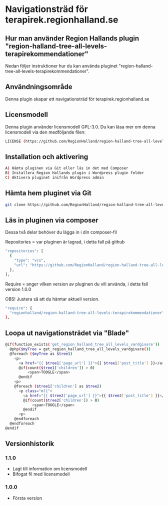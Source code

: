 # Navigationsträd för terapirek.regionhalland.se

## Hur man använder Region Hallands plugin "region-halland-tree-all-levels-terapirekommendationer"

Nedan följer instruktioner hur du kan använda pluginet "region-halland-tree-all-levels-terapirekommendationer".


## Användningsområde

Denna plugin skapar ett navigationsträd för terapirek.regionhalland.se


## Licensmodell

Denna plugin använder licensmodell GPL-3.0. Du kan läsa mer om denna licensmodell via den medföljande filen:
```sh
LICENSE (https://github.com/RegionHalland/region-halland-tree-all-levels-terapirekommendationer/blob/master/LICENSE)
```


## Installation och aktivering

```sh
A) Hämta pluginen via Git eller läs in det med Composer
B) Installera Region Hallands plugin i Wordpress plugin folder
C) Aktivera pluginet inifrån Wordpress admin
```


## Hämta hem pluginet via Git

```sh
git clone https://github.com/RegionHalland/region-halland-tree-all-levels-terapirekommendationer.git
```


## Läs in pluginen via composer

Dessa två delar behöver du lägga in i din composer-fil

Repositories = var pluginen är lagrad, i detta fall på github

```sh
"repositories": [
  {
    "type": "vcs",
    "url": "https://github.com/RegionHalland/region-halland-tree-all-levels-terapirekommendationer.git"
  },
],
```
Require = anger vilken version av pluginen du vill använda, i detta fall version 1.0.0

OBS! Justera så att du hämtar aktuell version.

```sh
"require": {
  "regionhalland/region-halland-tree-all-levels-terapirekommendationer": "1.0.0"
},
```


## Loopa ut navigationsträdet via "Blade"

```sh
@if(function_exists('get_region_halland_tree_all_levels_vardgivare'))
  @php($myTree = get_region_halland_tree_all_levels_vardgivare())
  @foreach ($myTree as $tree1)
    <p>
      <a href="{{ $tree1['page_url'] }}">{{ $tree1['post_title'] }}</a>
      @if(count($tree1['children']) > 0)
          <span>TOOGLE</span>
      @endif
    <p>
    @foreach ($tree1['children'] as $tree2)
      <p class="ml1">
        <a href="{{ $tree2['page_url'] }}">{{ $tree2['post_title'] }}</a>
        @if(count($tree2['children']) > 0)
            <span>TOOGLE</span>
        @endif
      <p>
    @endforeach
  @endforeach
@endif
```


## Versionhistorik

### 1.1.0
- Lagt till information om licensmodell
- Bifogat fil med licensmodell

### 1.0.0
- Första version